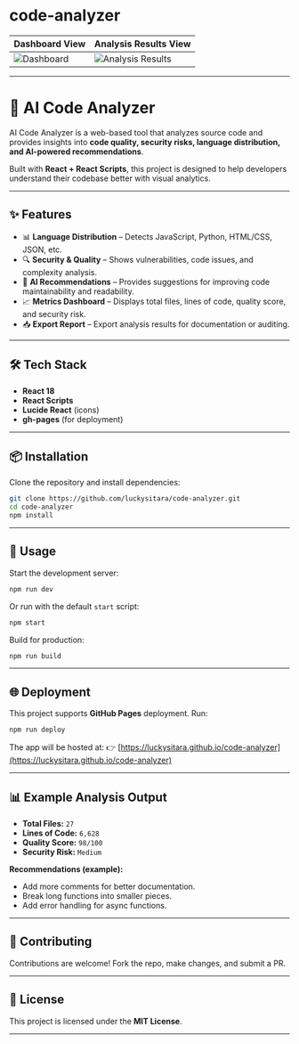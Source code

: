 # code-analyzer


| Dashboard View                                                                                          | Analysis Results View                                                                                          |
| ------------------------------------------------------------------------------------------------------- | -------------------------------------------------------------------------------------------------------------- |
| ![Dashboard](https://raw.githubusercontent.com/luckysitara/code-analyzer/main/public/Screenshot1.png) | ![Analysis Results](https://raw.githubusercontent.com/luckysitara/code-analyzer/main/public/Screenshot2.png) |


---

# 🚀 AI Code Analyzer

AI Code Analyzer is a web-based tool that analyzes source code and provides insights into **code quality, security risks, language distribution, and AI-powered recommendations**.

Built with **React + React Scripts**, this project is designed to help developers understand their codebase better with visual analytics.

---

## ✨ Features

* 📊 **Language Distribution** – Detects JavaScript, Python, HTML/CSS, JSON, etc.
* 🔍 **Security & Quality** – Shows vulnerabilities, code issues, and complexity analysis.
* 🤖 **AI Recommendations** – Provides suggestions for improving code maintainability and readability.
* 📈 **Metrics Dashboard** – Displays total files, lines of code, quality score, and security risk.
* 📥 **Export Report** – Export analysis results for documentation or auditing.

---

## 🛠️ Tech Stack

* **React 18**
* **React Scripts**
* **Lucide React** (icons)
* **gh-pages** (for deployment)

---

## 📦 Installation

Clone the repository and install dependencies:

```bash
git clone https://github.com/luckysitara/code-analyzer.git
cd code-analyzer
npm install
```

---

## 🚀 Usage

Start the development server:

```bash
npm run dev
```

Or run with the default `start` script:

```bash
npm start
```

Build for production:

```bash
npm run build
```

---

## 🌐 Deployment

This project supports **GitHub Pages** deployment. Run:

```bash
npm run deploy
```

The app will be hosted at:
👉 [https://luckysitara.github.io/code-analyzer](https://luckysitara.github.io/code-analyzer)

---

## 📊 Example Analysis Output

* **Total Files:** `27`
* **Lines of Code:** `6,628`
* **Quality Score:** `98/100`
* **Security Risk:** `Medium`

**Recommendations (example):**

* Add more comments for better documentation.
* Break long functions into smaller pieces.
* Add error handling for async functions.

---


## 🤝 Contributing

Contributions are welcome! Fork the repo, make changes, and submit a PR.

---

## 📜 License

This project is licensed under the **MIT License**.

---

